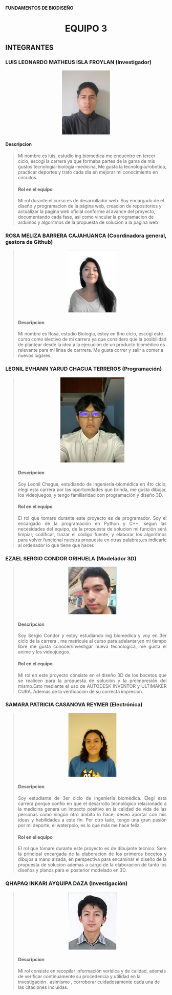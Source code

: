 <b> FUNDAMENTOS DE BIODISEÑO </b>
<h1><p align="center"> EQUIPO 3 </p></h1>

<h2> INTEGRANTES </h2>
<h3>LUIS LEONARDO MATHEUS ISLA FROYLAN (Investigador)</h3>

<p align="center" ><img src="photos/photoLuisRepositorioreadme.jpg"  alt="fotoLuis" style="width: 150px"></p>

<h4> Descripcion </h4>

> Mi nombre es luis, estudio ing biomedica me encuentro en tercer ciclo, escogi la carrera ya que formaba partes de la gama de mis gustos tecnologia-biologia-medicina, Me gusta la tecnologia/robotica, practicar deportes y trato cada dia en mejorar mi conocimiento en circuitos.
> <h4> Rol en el equipo</h4>
> Mi rol durante el curso es de desarrollador web. Soy encargado de el diseño y programacion de la página web, creacion de repositorios y actualizar la pagina web oficial conforme al avance del proyecto, documentando cada fase, asi como vincular la programacion de arduinos y algoritmos de la propuesta de solucion a la pagina web</p>

<h3>ROSA MELIZA BARRERA CAJAHUANCA (Coordinadora general, gestora de Github)</h3>

> <p align="center" ><img src="photos/photoRosaRepositorioReadme.png" alt="fotoRosa" style="width: 150px"></p>
> <h4> Descripcion </h4>
> Mi nombre es Rosa, estudio Biología, estoy en 9no ciclo, escogí este curso como electivo de mi carrera ya que considero que la posibilidad de plantear desde la idea a la ejecución de un producto biomédico es relevante para mi linea de carrrera. Me gusta correr y salir a comer a nuevos lugares. 

<h3>LEONIL EVHANN YARUD CHAGUA TERREROS (Programación)</h3>

> <p align="center" ><img src="photos/photoEvhannRepositorioReadme.jpg" alt="fotoEvhann" style="width: 200px"></p>
> <h4> Descripcion </h4>
> <p style="text-align: justify;">Soy Leonil Chagua, estudiando de ingeniería-biomédica en 4to ciclo, elegí esta carrera por las oportunidades que brinda, me gusta dibujar, los videojuegos, y tengo familiaridad con programación y diseño 3D.</p>
> <h4> Rol en el equipo </h4>
> <p style="text-align: justify;">El rol que tomare durante este proyecto es de programador. Soy el encargado de la programación en Python y C++, segun las necesidades del equipo, de la propuesta de solucion mi función será limpiar, codificar, trazar el código fuente, y elaborar los algoritmos para volver funcional nuestra propuesta en otras palabras,es indicarle al ordenador lo que tiene que hacer. </p>

<h3>EZAEL SERGIO CONDOR ORIHUELA (Modelador 3D)</h3>

> <p align="center" ><img src="photos/photoSergioRepositorioreadme.jpg"  alt="fotoSergio" style="width: 150px"></p>
> <h4> Descripcion </h4>
> <p style="text-align: justify;"> Soy Sergio Condor y estoy estudiando ing biomedica y voy en 3er ciclo de la carrera , me matricule al curso para adelantar,en mi tiempo libre me gusta conocer/investigar nueva tecnologica, me gusta el anime y los videojuegos. </p>
> <h4> Rol en el equipo</h4>
> <p style="text-align: justify;"> Mi rol en este proyecto consiste en el diseño 3D de los bocetos que se realicen para la propuesta de solución y la preimpresión del mismo.Esto mediante el uso de AUTODESK INVENTOR y ULTIMAKER CURA. Ademas de la verificación de su correcta impresión. </p>

<h3>SAMARA PATRICIA CASANOVA REYMER (Electrónica)</h3>

> <p align="center" ><img src="photos/pkotoSamaraRepositorioReadme.png"  alt="fotoSamara" style="width: 150px"></p>
> <h4> Descripcion </h4>
> <p style="text-align: justify;"> Soy estudiante de 3er ciclo de ingeniería biomédica. Elegí esta carrera porque confío en que el desarrollo tecnológico relacionado a la medicina genera un impacto positivo en la calidad de vida de las personas como ningún otro ámbito lo hace; deseo aportar con mis ideas y habilidades a este fin. Por otro lado, tengo una gran pasión por mi deporte, el waterpolo, es lo que más me hace feliz. </p>
> <h4> Rol en el equipo</h4>
> <p style="text-align: justify;"> El rol que tomare durante este proyecto es de dibujante tecnico. Sere la principal encargada de la elaboracion de los primeros bocetos y dibujos a mano alzada, en perspectiva para encaminar el diseño de la propuesta de solucion ademas a cargo de la elaboracion de tanto los diseños y planos para el posterior modelado en 3D. </p>

<h3>QHAPAQ INKARI AYQUIPA DAZA (Investigación)</h3>

> <p align="center" ><img src="photos/photoQhapaqRepositorioreadme.jpg" alt="fotoQhapaq" style="width: 150px"></p>
> <h4> Descripcion </h4>
> <p style="text-align: justify > Estudiante de 21 años, amante del emprendimiento y  de los negocios financieros. me gustan las cosas simples, como tomar un vasito de agua en la cima del monte everest. </p>
> <h4> Rol en el equipo</h4>
> <p style="text-align: justify> Mi rol consiste en recopilar información verídica y de calidad, además de verificar continuamente su procedencia y utilidad en la investigación . asimismo , corroborar cuidadosamente cada una de las citaciones incluidas. </p>
  
